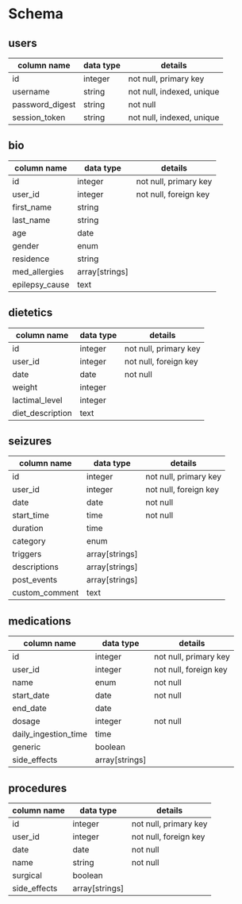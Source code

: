 # Schema

## users
column name | data type | details
------------|-----------|----------
id  | integer | not null, primary key
username | string | not null, indexed, unique
password_digest | string | not null
session_token | string | not null, indexed, unique

## bio
column name | data type | details
------------|-----------|----------
id  | integer | not null, primary key
user_id | integer | not null, foreign key
first_name | string |
last_name | string |
age | date |
gender | enum |
residence | string |
med_allergies | array[strings] |
epilepsy_cause | text |

## dietetics
column name | data type | details
------------|-----------|----------
id  | integer | not null, primary key
user_id | integer | not null, foreign key
date | date | not null
weight | integer |
lactimal_level | integer |
diet_description | text |

## seizures
column name | data type | details
------------|-----------|----------
id  | integer | not null, primary key
user_id | integer | not null, foreign key
date | date | not null
start_time | time | not null
duration | time |
category | enum |
triggers | array[strings] |
descriptions | array[strings] |
post_events | array[strings] |
custom_comment | text |

## medications
column name | data type | details
------------|-----------|----------
id  | integer | not null, primary key
user_id | integer | not null, foreign key
name | enum | not null
start_date | date | not null
end_date | date |
dosage | integer | not null
daily_ingestion_time | time
generic | boolean
side_effects | array[strings]

## procedures
column name | data type | details
------------|-----------|----------
id  | integer | not null, primary key
user_id | integer | not null, foreign key
date | date | not null
name | string | not null
surgical | boolean |
side_effects | array[strings] |
